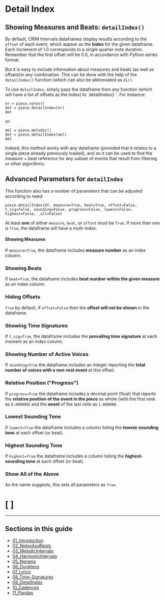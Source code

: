 # Detail Index  

## Showing Measures and Beats:  `detailIndex()`

By default, CRIM Intervals dataframes display results according to the `offset` of each event, which appear as the **Index** for the given dataframe. Each increment of 1.0 corresponds to a single quarter note duration. Remember that the first offset will be 0.0, in accordance with Python series format.

But it is easy to include information about measures and beats (as well as offsets)in any combination. This can be done with the help of the `detailIndex()` function (which can also be abbreviated as `di()`. 

To use `detailIndex`, simply pass the dataframe from any function (which will have a list of offsets as the Index) to `detailIndex()``.  For instance:

    nr = piece.notes()
    det = piece.detailIndex(nr)
    det
*or:*

    mel = piece.melodic()
    det = piece.detailIndex(mel)
    det

Indeed, this method works with any dataframe (provided that it relates to a single piece already previously loaded), and so it can be used to find the measure + beat reference for any subset of events that result from filtering or other algorithms.

## Advanced Parameters for `detailIndex`

This function also has a number of parameters that can be adjusted according to need: 

    piece.detailIndex(df, measure=True, beat=True, offset=False, t_sig=False, sounding=False, progress=False, lowest=False, highest=False, _all=False)

At least **one** of either `measure`, `beat`, or `offset` must be `True`.  If more than one is `True`, the dataframe will have a multi-index.

#### Showing Measures

If `measure=True`, the dataframe includes **measure number** as an index column.

### Showing Beats

If `beat=True`, the dataframe includes **beat number within the given measure** as an index column.

### Hiding Offsets

`True` by default, if `offset=False` then the **offset will not be shown** in the dataframe.

### Showing Time Signatures

If `t_sig=True`, the dataframe includes the **prevailing time signature** at each moment as an index column.

### Showing Number of Active Voices

If `sounding=True` the dataframe includes an integer reporting the **total number of voices with a non-rest event** at this offset.

### Relative Position ("Progress")

If `progress=True` the dataframe includes a decimal point (float) that reports the **relative position of the event in the piece** as whole (with the first note as `0.000000`) and the **onset** of the last note as `1.000000`. 

### Lowest Sounding Tone

If `lowest=True` the dataframe includes a column listing the **lowest-sounding tone** at each offset (or beat).

### Highest Sounding Tone

If `highest=True` the dataframe includes a column listing the **highest-sounding tone** at each offset (or beat).

### Show All of the Above

As the name suggests, this sets all parameters as `True`.

# [  ]

-----

## Sections in this guide

  * [01_Introduction](01_Introduction.md)
  * [02_NotesAndRests](02_NotesAndRests.md)
  * [03_MelodicIntervals](03_MelodicIntervals.md)
  * [04_HarmonicIntervals](04_HarmonicIntervals.md)
  * [05_Ngrams](05_Ngrams.md)
  * [06_Durations](06_Durations.md)
  * [07_Lyrics](07_Lyrics.md)
  * [08_Time-Signatures](08_TimeSignatures.md)
  * [09_DetailIndex](09_DetailIndex.md)
  * [10_Cadences](10_Cadences.md)
  * [11_Pandas](11_Pandas.md)
